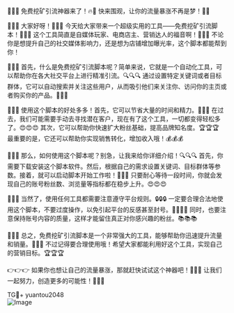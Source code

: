 🎉🎉🎉 免费挖矿引流神器来了！🔥🚀 快来围观，让你的流量暴涨不再是梦！🌈✨

🚀🚀🚀 大家好呀！👋👋👋 今天给大家带来一个超级实用的工具——免费挖矿引流脚本！🎁🎁🎁 这个工具简直是自媒体玩家、电商店主、营销达人的福音啊！🎯🎯🎯 不论你是想提升自己的社交媒体影响力，还是想为店铺增加曝光率，这个脚本都能帮到你！

🌟🌟🌟 首先，什么是免费挖矿引流脚本呢？简单来说，它就是一个自动化工具，可以帮助你在各大社交平台上进行精准引流。🔍🔍🔍 通过设置特定关键词或者目标群体，它可以自动搜索并关注这些用户，从而吸引他们来关注你、访问你的主页或者购买你的产品。💸💸💸

🌈🌈🌈 使用这个脚本的好处多多！首先，它可以节省大量的时间和精力。🚀🚀🚀 在过去，我们可能需要手动去寻找潜在客户，现在有了这个工具，一切都变得轻松多了。😍😍😍 其次，它可以帮助你快速扩大粉丝基础，提高品牌知名度。🏆🏆🏆 最重要的是，它还可以帮助你实现销售转化，增加收入哦！💰💰💰

🌈🌈🌈 那么，如何使用这个脚本呢？别急，让我来给你详细介绍！🔍🔍🔍 首先，你需要下载安装这个脚本软件。然后，根据自己的需求设置关键词、目标群体等参数。接着，就可以启动脚本开始工作啦！🚀🚀🚀 只要耐心等待一段时间，你就会发现自己的账号粉丝数、浏览量等指标都在稳步上升。😍😍😍

🌟🌟🌟 当然了，使用任何工具都需要注意遵守平台规则。🔒🔒🔒 一定要合理合法地使用这个脚本，不要过度操作，以免引起平台的反感甚至封号。🙅‍♂️🙅‍♀️ 同时，也要注意保持账号内容的质量，这样才能留住真正对你感兴趣的粉丝。📚📚📚

🎉🎉🎉 总之，免费挖矿引流脚本是一个非常强大的工具，能够帮助你迅速提升流量和销量。🚀🚀🚀 不过记得要合理使用哦！希望大家都能利用好这个工具，实现自己的营销目标。🏆🏆🏆

👉👉👉 如果你也想让自己的流量暴涨，那就赶快试试这个神器吧！🚀🚀🚀 让我们一起努力，创造更多的可能性！💪💪💪

TG💪+ yuantou2048  
![Image](https://github.com/user-attachments/assets/42a5a4a5-fea9-4a1d-8aa0-73e57e430cca)